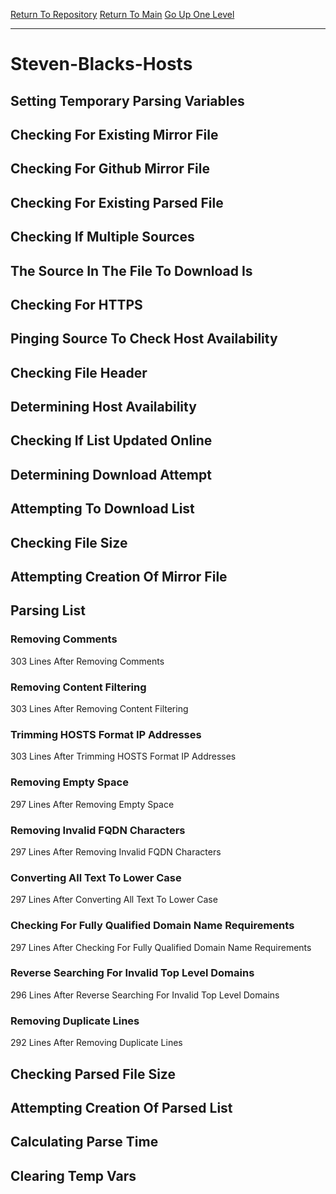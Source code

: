 [Return To Repository](https://github.com/deathbybandaid/piholeparser/)
[Return To Main](https://github.com/deathbybandaid/piholeparser/blob/master/RecentRunLogs/Mainlog.md)
[Go Up One Level](https://github.com/deathbybandaid/piholeparser/blob/master/RecentRunLogs/TopLevelScripts/30-Processing-Blacklists.md)
____________________________________
# Steven-Blacks-Hosts
## Setting Temporary Parsing Variables
## Checking For Existing Mirror File
## Checking For Github Mirror File
## Checking For Existing Parsed File
## Checking If Multiple Sources
## The Source In The File To Download Is
## Checking For HTTPS
## Pinging Source To Check Host Availability
## Checking File Header
## Determining Host Availability
## Checking If List Updated Online
## Determining Download Attempt
## Attempting To Download List
## Checking File Size
## Attempting Creation Of Mirror File
## Parsing List
### Removing Comments
303 Lines After Removing Comments
### Removing Content Filtering
303 Lines After Removing Content Filtering
### Trimming HOSTS Format IP Addresses
303 Lines After Trimming HOSTS Format IP Addresses
### Removing Empty Space
297 Lines After Removing Empty Space
### Removing Invalid FQDN Characters
297 Lines After Removing Invalid FQDN Characters
### Converting All Text To Lower Case
297 Lines After Converting All Text To Lower Case
### Checking For Fully Qualified Domain Name Requirements
297 Lines After Checking For Fully Qualified Domain Name Requirements
### Reverse Searching For Invalid Top Level Domains
296 Lines After Reverse Searching For Invalid Top Level Domains
### Removing Duplicate Lines
292 Lines After Removing Duplicate Lines
## Checking Parsed File Size
## Attempting Creation Of Parsed List
## Calculating Parse Time
## Clearing Temp Vars
